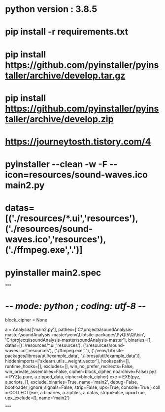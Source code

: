 # python version : 3.8.5
# pip install -r requirements.txt
# pip install https://github.com/pyinstaller/pyinstaller/archive/develop.tar.gz
# pip install https://github.com/pyinstaller/pyinstaller/archive/develop.zip
# https://journeytosth.tistory.com/4
# pyinstaller --clean -w -F --icon=resources/sound-waves.ico main2.py
# datas=[('./resources/*.ui','resources'), ('./resources/sound-waves.ico','resources'), ('./ffmpeg.exe','.')]
# pyinstaller main2.spec



"""
# -*- mode: python ; coding: utf-8 -*-

block_cipher = None


a = Analysis(['main2.py'],
             pathex=['C:\\projects\\soundAnalysis-master\\soundAnalysis-master\\venv\\Lib\\site-packages\\PyQt5\\Qt\\bin', 'C:\\projects\\soundAnalysis-master\\soundAnalysis-master'],
             binaries=[],
             datas=[('./resources/*.ui','resources'), ('./resources/sound-waves.ico','resources'), ('./ffmpeg.exe','.'), ('./venv/Lib/site-packages/librosa/util/example_data', './librosa/util/example_data')],
             hiddenimports=['sklearn.utils._weight_vector'],
             hookspath=[],
             runtime_hooks=[],
             excludes=[],
             win_no_prefer_redirects=False,
             win_private_assemblies=False,
             cipher=block_cipher,
             noarchive=False)
pyz = PYZ(a.pure, a.zipped_data,
             cipher=block_cipher)
exe = EXE(pyz,
          a.scripts,
          [],
          exclude_binaries=True,
          name='main2',
          debug=False,
          bootloader_ignore_signals=False,
          strip=False,
          upx=True,
          console=True )
coll = COLLECT(exe,
               a.binaries,
               a.zipfiles,
               a.datas,
               strip=False,
               upx=True,
               upx_exclude=[],
               name='main2')

"""